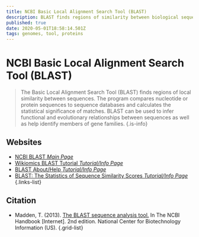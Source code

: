 ```yaml
---
title: NCBI Basic Local Alignment Search Tool (BLAST)
description: BLAST finds regions of similarity between biological sequences. The program compares nucleotide or protein sequences to sequence databases and calculates the statistical significance.
published: true
date: 2020-05-01T18:58:14.501Z
tags: genomes, tool, proteins
---
```


# NCBI Basic Local Alignment Search Tool (BLAST)

> The Basic Local Alignment Search Tool (BLAST) finds regions of local similarity between sequences. The program compares nucleotide or protein sequences to sequence databases and calculates the statistical significance of matches. BLAST can be used to infer functional and evolutionary relationships between sequences as well as help identify members of gene families.
{.is-info}

## Websites

- [NCBI BLAST *Main Page*](https://blast.ncbi.nlm.nih.gov/Blast.cgi)
- [Wikiomics BLAST Tutorial *Tutorial/Info Page*](https://openwetware.org/wiki/Wikiomics:BLAST_tutorial)
- [BLAST About/Help *Tutorial/Info Page*](https://blast.ncbi.nlm.nih.gov/Blast.cgi?CMD=Web&PAGE_TYPE=BlastDocs)
- [BLAST: The Statistics of Sequence Similarity Scores *Tutorial/Info Page*](https://www.ncbi.nlm.nih.gov/blast/tutorial/)
{.links-list}

## Citation

- Madden, T. (2013). [The BLAST sequence analysis tool.](https://www.ncbi.nlm.nih.gov/books/NBK153387/) In The NCBI Handbook [Internet]. 2nd edition. National Center for Biotechnology Information (US).
{.grid-list}